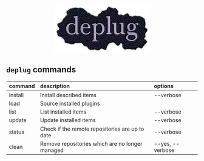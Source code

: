 <p align="center">
  <img src="logo.png" alt="deplug" />
</p>

`deplug` commands
-----------------

| command | description                                     | options          |
| :------ | :------                                         | :------          |
| install | Install described items                         | --verbose        |
| load    | Source installed plugins                        |                  |
| list    | List installed items                            | --verbose        |
| update  | Update installed items                          | --verbose        |
| status  | Check if the remote repositories are up to date | --verbose        |
| clean   | Remove repositories which are no longer managed | --yes, --verbose |
